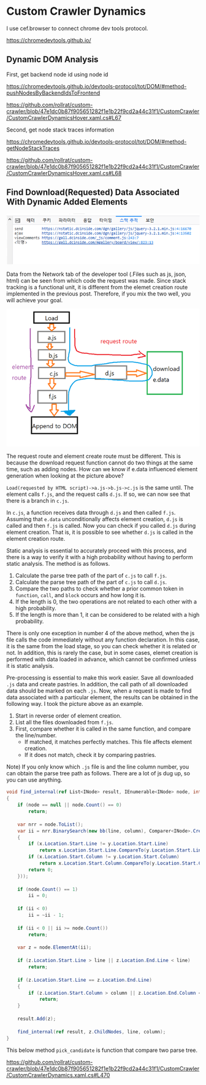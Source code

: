 # Custom Crawler Dynamics

I use cef.browser to connect chrome dev tools protocol.

https://chromedevtools.github.io/

## Dynamic DOM Analysis

First, get backend node id using node id

https://chromedevtools.github.io/devtools-protocol/tot/DOM/#method-pushNodesByBackendIdsToFrontend

https://github.com/rollrat/custom-crawler/blob/47e1dc0b87f905651282f1e1b22f9cd2a44c31f1/CustomCrawler/CustomCrawlerDynamicsHover.xaml.cs#L67

Second, get node stack traces information

https://chromedevtools.github.io/devtools-protocol/tot/DOM/#method-getNodeStackTraces

https://github.com/rollrat/custom-crawler/blob/47e1dc0b87f905651282f1e1b22f9cd2a44c31f1/CustomCrawler/CustomCrawlerDynamicsHover.xaml.cs#L68

## Find Download(Requested) Data Associated With Dynamic Added Elements

![](./img/stacktrace.png)

Data from the Network tab of the developer tool (.Files such as js, json, html) can be seen from which code the request was made. Since stack tracking is a functional unit, it is different from the elemet creation route implemented in the previous post. Therefore, if you mix the two well, you will achieve your goal.

![](./img/callstack.png)

The request route and element create route must be different. This is because the download request function cannot do two things at the same time, such as adding nodes. How can we know if e.data influenced element generation when looking at the picture above?

`Load(requested by HTML script)->a.js->b.js->c.js` is the same until. The element calls `f.js`, and the request calls `d.js`. If so, we can now see that there is a branch in `c.js`.

In `c.js`, a function receives data through `d.js` and then called `f.js`. Assuming that `e.data` unconditionally affects element creation, `d.js` is called and then `f.js` is called. Now you can check if you called `d.js` during element creation. That is, it is possible to see whether `d.js` is called in the element creation route.

Static analysis is essential to accurately proceed with this process, and there is a way to verify it with a high probability without having to perform static analysis. The method is as follows.

1. Calculate the parse tree path of the part of `c.js` to call `f.js`.
2. Calculate the parse tree path of the part of `c.js` to call `d.js`.
3. Compare the two paths to check whether a prior common token in `function`, `call`, and `block` occurs and how long it is.
4. If the length is 0, the two operations are not related to each other with a high probability.
5. If the length is more than 1, it can be considered to be related with a high probability.

There is only one exception in number 4 of the above method, when the js file calls the code immediately without any function declaration. In this case, it is the same from the load stage, so you can check whether it is related or not. In addition, this is rarely the case, but in some cases, elemet creation is performed with data loaded in advance, which cannot be confirmed unless it is static analysis.

Pre-processing is essential to make this work easier. Save all downloaded `.js` data and create pastries. In addition, the call path of all downloaded data should be marked on each `.js`. Now, when a request is made to find data associated with a particular element, the results can be obtained in the following way. I took the picture above as an example.

1. Start in reverse order of element creation.
2. List all the files downloaded from `f.js`.
3. First, compare whether it is called in the same function, and compare the line/number.
   - If matched, it matches perfectly matches. This file affects element creation.
   - If it does not match, check it by comparing pastries.

Note) If you only know which `.js` file is and the line column number, you can obtain the parse tree path as follows. There are a lot of js dug up, so you can use anything.

```csharp
void find_internal(ref List<INode> result, IEnumerable<INode> node, int line, int column)
{
    if (node == null || node.Count() == 0)
        return;

    var nrr = node.ToList();
    var ii = nrr.BinarySearch(new bb(line, column), Comparer<INode>.Create((x, y) =>
    {
        if (x.Location.Start.Line != y.Location.Start.Line)
            return x.Location.Start.Line.CompareTo(y.Location.Start.Line);
        if (x.Location.Start.Column != y.Location.Start.Column)
            return x.Location.Start.Column.CompareTo(y.Location.Start.Column);
        return 0;
    }));

    if (node.Count() == 1)
        ii = 0;

    if (ii < 0)
        ii = ~ii - 1;

    if (ii < 0 || ii >= node.Count())
        return;

    var z = node.ElementAt(ii);

    if (z.Location.Start.Line > line || z.Location.End.Line < line)
        return;

    if (z.Location.Start.Line == z.Location.End.Line)
    {
        if (z.Location.Start.Column > column || z.Location.End.Column < column)
            return;
    }

    result.Add(z);

    find_internal(ref result, z.ChildNodes, line, column);
}
```

This below method `pick_candidate` is function that compare two parse tree.

https://github.com/rollrat/custom-crawler/blob/47e1dc0b87f905651282f1e1b22f9cd2a44c31f1/CustomCrawler/CustomCrawlerDynamics.xaml.cs#L470

